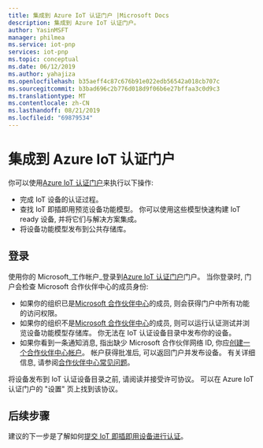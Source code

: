 ```yaml
---
title: 集成到 Azure IoT 认证门户 |Microsoft Docs
description: 集成到 Azure IoT 认证门户。
author: YasinMSFT
manager: philmea
ms.service: iot-pnp
services: iot-pnp
ms.topic: conceptual
ms.date: 06/12/2019
ms.author: yahajiza
ms.openlocfilehash: b35aeff4c87c676b91e022edb56542a018cb707c
ms.sourcegitcommit: b3bad696c2b776d018d9f06b6e27bffaa3c0d9c3
ms.translationtype: MT
ms.contentlocale: zh-CN
ms.lasthandoff: 08/21/2019
ms.locfileid: "69879534"
---
```

# <a name="onboard-to-the-azure-certified-for-iot-portal"></a>集成到 Azure IoT 认证门户

你可以使用[Azure IoT 认证门户](https://aka.ms/ACFI)来执行以下操作:

- 完成 IoT 设备的认证过程。
- 查找 IoT 即插即用预览设备功能模型。 你可以使用这些模型快速构建 IoT ready 设备, 并将它们与解决方案集成。
- 将设备功能模型发布到公共存储库。

## <a name="sign-in"></a>登录

使用你的 Microsoft_工作帐户_登录到[Azure IoT 认证门户](https://aka.ms/ACFI)门户。 当你登录时, 门户会检查 Microsoft 合作伙伴中心的成员身份:

- 如果你的组织已是[Microsoft 合作伙伴中心](https://docs.microsoft.com/partner-center/)的成员, 则会获得门户中所有功能的访问权限。
- 如果你的组织不是[Microsoft 合作伙伴中心](https://docs.microsoft.com/partner-center/)的成员, 则可以运行认证测试并浏览设备功能模型存储库。 你无法在 IoT 认证设备目录中发布你的设备。
- 如果你看到一条通知消息, 指出缺少 Microsoft 合作伙伴网络 ID, 你应[创建一个合作伙伴中心帐户](https://docs.microsoft.com/partner-center/mpn-create-a-partner-center-account)。 帐户获得批准后, 可以返回门户并发布设备。 有关详细信息, 请参阅[合作伙伴中心常见问题](https://support.microsoft.com/help/4340639/partner-center-account-faqs)。

将设备发布到 IoT 认证设备目录之前, 请阅读并接受许可协议。 可以在 Azure IoT 认证门户的 "设置" 页上找到该协议。

## <a name="next-steps"></a>后续步骤

建议的下一步是了解如何[提交 IoT 即插即用设备进行认证](tutorial-certification-test.md)。
